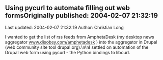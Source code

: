 ## Using pycurl to automate filling out web formsOriginally published: 2004-02-07 21:32:19 
Last updated: 2004-02-07 21:32:19 
Author: Christian Long 
 
I wanted to get the list of rss feeds from AmphetaDesk (my desktop news aggregator www.disobey.com/amphetadesk ) into the aggregator in Drupal (web community site tool drupal.org).\n\nI settled on automation of the Drupal web form using pycurl - the Python bindings to libcurl.
